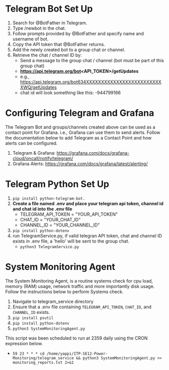 # Telegram Bot Set Up
1. Search for @BotFather in Telegram.
2. Type /newbot in the chat.
3. Follow prompts provided by @BotFather and specify name and username of bot.
4. Copy the API token that @BotFather returns.
5. Add the newly created bot to a group chat or channel.
6. Retrieve the chat / channel ID by:
	* Send a message to the group chat / channel (bot must be part of this group chat)
	* **https://api.telegram.org/bot<API_TOKEN>/getUpdates**
	* e.g., https://api.telegram.org/bot634XXXXXXXXXXXXXXXXXXXXXXXXXXWQ/getUpdates
	* chat id will look something like this: -944799166
	
# Configuring Telegram and Grafana
The Telegram Bot and groups/channels created above can be used as a contact point for Grafana. i.e., Grafana can use them to send alerts. 
Follow the documentation below to add Telegram as a Contact Point and how alerts can be configured.
1. Telegram & Grafana:  https://grafana.com/docs/grafana-cloud/oncall/notify/telegram/
2. Grafana Alerts: https://grafana.com/docs/grafana/latest/alerting/

# Telegram Python Set Up
1. ``pip install python-telegram-bot.``
2. **Create a file named .env and place your telegram api token, channel id and chat id into the .env file**
	* TELEGRAM_API_TOKEN = "YOUR_API_TOKEN"
	* CHAT_ID = "YOUR_CHAT_ID"
	* CHANNEL_ID = "YOUR_CHANNEL_ID"
3. ``pip install python-dotenv``
4. run TelegramService.py, if valid telegran API token, chat and channel ID exists in .env file, a 'hello' will be sent to the group chat.
	* ``python3 TelegramService.py`` 

# System Monitoring Agent
The System Monitoring Agent, is a routine systems check for cpu load, memory (RAM) usage, network traffic and more importantly disk usage. Follow the instructions below to perform Systems check. 
1. Navigate to telegram_service directory
2. Ensure that a .env file containing ``TELEGRAM_API_TOKEN``, ``CHAT_ID``, and ``CHANNEL_ID`` exists. 
3. ``pip install psutil``
4. ``pip install python-dotenv``
5. ``python3 SystemMonitoringAgent.py``

This script was been scheduled to run at 2359 daily using the CRON expression below.
* ``59 23 * * * cd /home/yappi/ITP-SE12-Power-Monitoring/telegram_service && python3 SystemMonitoringAgent.py >> monitoring_reports.txt 2>&1``
